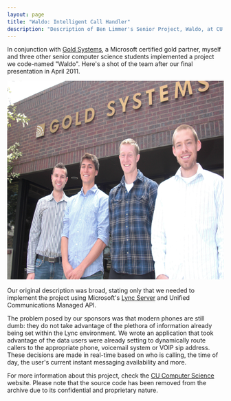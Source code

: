 ```yaml
---
layout: page
title: "Waldo: Intelligent Call Handler"
description: "Description of Ben Limmer's Senior Project, Waldo, at CU Boulder"
---
```

In conjunction with [Gold Systems](http://www.goldsys.com), a Microsoft certified gold partner, myself and three other senior computer science students implemented a project we code-named "Waldo". Here's a shot of the team after our final presentation in April 2011.

<div class="center">
	<img src="/assets/images/posts/2011/04/WaldoFinalPicture.png" width="616" height="462" alt="Waldo Final Picture" />
</div>

Our original description was broad, stating only that we needed to implement the project using Microsoft's [Lync Server](http://lync.microsoft.com/en-us/Pages/default.aspx) and Unified Communications Managed API.

The problem posed by our sponsors was that modern phones are still dumb: they do not take advantage of the plethora of information already being set within the Lync environment. We wrote an application that took advantage of the data users were already setting to dynamically route callers to the appropriate phone, voicemail system or VOIP sip address. These decisions are made in real-time based on who is calling, the time of day, the user's current instant messaging availability and more.

For more information about this project, check the [CU Computer Science](http://www.cs.colorado.edu/department/news/spring2011expo.html) website. Please note that the source code has been removed from the archive due to its confidential and proprietary nature.
